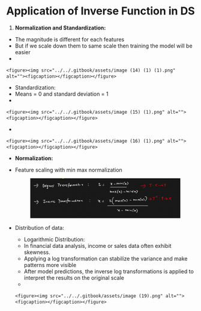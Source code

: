 # Application of Inverse Function in DS

1. **Normalization and Standardization:**

* The magnitude is different for each features
* But if we scale down them to same scale then training the model will be easier
*

    <figure><img src="../../.gitbook/assets/image (14) (1) (1).png" alt=""><figcaption></figcaption></figure>
* Standardization:
* Means = 0 and standard deviation = 1
*

    <figure><img src="../../.gitbook/assets/image (15) (1).png" alt=""><figcaption></figcaption></figure>
*

    <figure><img src="../../.gitbook/assets/image (16) (1).png" alt=""><figcaption></figcaption></figure>
* **Normalization:**
*   Feature scaling with min max normalization

    <figure><img src="../../.gitbook/assets/image (17) (1).png" alt=""><figcaption></figcaption></figure>
* Distribution of data:
  * Logarithmic Distribution:
  * In financial data analysis, income or sales data often exhibit skewness.
  * Applying a log transformation can stabilize the variance and make patterns more visible
  * After model predictions, the inverse log transformations is applied to interpret the results on the original scale
  *

      <figure><img src="../../.gitbook/assets/image (19).png" alt=""><figcaption></figcaption></figure>
